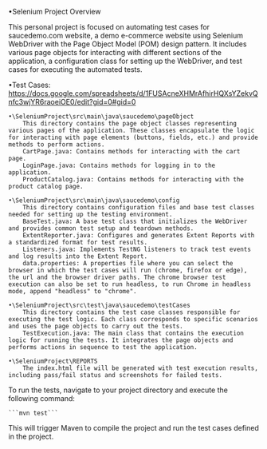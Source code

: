 •Selenium Project Overview

This personal project is focused on automating test cases for saucedemo.com website, a demo e-commerce website using Selenium WebDriver with the Page Object Model (POM) design pattern. It includes various page objects for interacting with different sections of the application, a configuration class for setting up the WebDriver, and test cases for executing the automated tests.

•Test Cases:
https://docs.google.com/spreadsheets/d/1FUSAcneXHMrAfhirHQXsYZekvQnfc3wjYR6raoeiOE0/edit?gid=0#gid=0

	•\SeleniumProject\src\main\java\saucedemo\pageObject
		This directory contains the page object classes representing various pages of the application. These classes encapsulate the logic for interacting with page elements (buttons, fields, etc.) and provide methods to perform actions.
		CartPage.java: Contains methods for interacting with the cart page.
		LoginPage.java: Contains methods for logging in to the application.
		ProductCatalog.java: Contains methods for interacting with the product catalog page.

	•\SeleniumProject\src\main\java\saucedemo\config
		This directory contains configuration files and base test classes needed for setting up the testing environment.
		BaseTest.java: A base test class that initializes the WebDriver and provides common test setup and teardown methods.
		ExtentReporter.java: Configures and generates Extent Reports with a standardized format for test results. 
		Listeners.java: Implements TestNG listeners to track test events and log results into the Extent Report.	
		data.properties: A properties file where you can select the browser in which the test cases will run (chrome, firefox or edge), the url and the browser driver paths. The chrome browser test execution can also be set to run headless, to run Chrome in headless mode, append "headless" to "chrome".

	•\SeleniumProject\src\test\java\saucedemo\testCases
		This directory contains the test case classes responsible for executing the test logic. Each class corresponds to specific scenarios and uses the page objects to carry out the tests.
		TestExecution.java: The main class that contains the execution logic for running the tests. It integrates the page objects and performs actions in sequence to test the application.

	•\SeleniumProject\REPORTS
		The index.html file will be generated with test execution results, including pass/fail status and screenshots for failed tests.

To run the tests, navigate to your project directory and execute the following command:

	```mvn test```

This will trigger Maven to compile the project and run the test cases defined in the project.